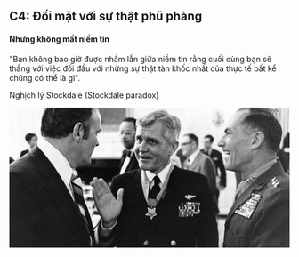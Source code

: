## C4: Đối mặt với sự thật phũ phàng
#### Nhưng không mất niềm tin
"Bạn không bao giờ được nhầm lẫn giữa niềm tin rằng cuối cùng bạn sẽ thắng với việc đối đầu với những sự thật tàn khốc nhất của thực tế bất kể chúng có thể là gì".

Nghịch lý Stockdale (Stockdale paradox)

![image](./img/stockdale-800x480-800x400.jpg)
